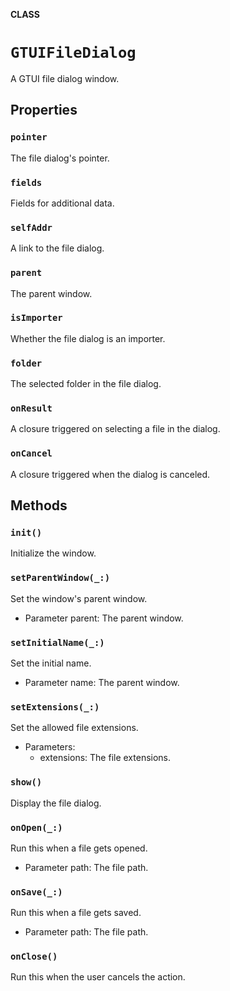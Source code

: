 **CLASS**

# `GTUIFileDialog`

A GTUI file dialog window.

## Properties
### `pointer`

The file dialog's pointer.

### `fields`

Fields for additional data.

### `selfAddr`

A link to the file dialog.

### `parent`

The parent window.

### `isImporter`

Whether the file dialog is an importer.

### `folder`

The selected folder in the file dialog.

### `onResult`

A closure triggered on selecting a file in the dialog.

### `onCancel`

A closure triggered when the dialog is canceled.

## Methods
### `init()`

Initialize the window.

### `setParentWindow(_:)`

Set the window's parent window.
- Parameter parent: The parent window.

### `setInitialName(_:)`

Set the initial name.
- Parameter name: The parent window.

### `setExtensions(_:)`

Set the allowed file extensions.
- Parameters:
    - extensions: The file extensions.

### `show()`

Display the file dialog.

### `onOpen(_:)`

Run this when a file gets opened.
- Parameter path: The file path.

### `onSave(_:)`

Run this when a file gets saved.
- Parameter path: The file path.

### `onClose()`

Run this when the user cancels the action.
